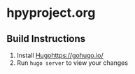 # hpyproject.org

## Build Instructions
1. Install [Hugo](https://gohugo.io/)https://gohugo.io/
2. Run `hugo server` to view your changes
